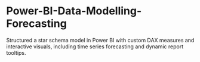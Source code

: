 # Power-BI-Data-Modelling-Forecasting
Structured a star schema model in Power BI with custom DAX measures and interactive visuals, including time series forecasting and dynamic report tooltips.
